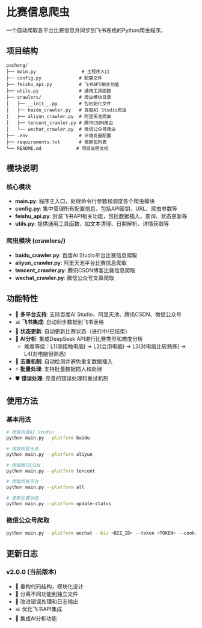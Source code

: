 # 比赛信息爬虫

一个自动爬取各平台比赛信息并同步到飞书表格的Python爬虫程序。

## 项目结构

```
pachong/
├── main.py                 # 主程序入口
├── config.py              # 配置文件
├── feishu_api.py          # 飞书API相关功能
├── utils.py               # 通用工具函数
├── crawlers/              # 爬虫模块目录
│   ├── __init__.py        # 包初始化文件
│   ├── baidu_crawler.py   # 百度AI Studio爬虫
│   ├── aliyun_crawler.py  # 阿里天池爬虫
│   ├── tencent_crawler.py # 腾讯CSDN爬虫
│   └── wechat_crawler.py  # 微信公众号爬虫
├── .env                   # 环境变量配置
├── requirements.txt       # 依赖包列表
└── README.md             # 项目说明文档
```

## 模块说明

### 核心模块

- **main.py**: 程序主入口，处理命令行参数和调度各个爬虫模块
- **config.py**: 集中管理所有配置信息，包括API密钥、URL、爬虫参数等
- **feishu_api.py**: 封装飞书API相关功能，包括数据插入、查询、状态更新等
- **utils.py**: 提供通用工具函数，如文本清理、日期解析、详情获取等

### 爬虫模块 (crawlers/)

- **baidu_crawler.py**: 百度AI Studio平台比赛信息爬取
- **aliyun_crawler.py**: 阿里天池平台比赛信息爬取
- **tencent_crawler.py**: 腾讯CSDN博客比赛信息爬取
- **wechat_crawler.py**: 微信公众号文章爬取

## 功能特性

- 🎯 **多平台支持**: 支持百度AI Studio、阿里天池、腾讯CSDN、微信公众号
- 📊 **飞书集成**: 自动同步数据到飞书表格
- 🔄 **状态更新**: 自动更新比赛状态（进行中/已结束）
- 🤖 **AI分析**: 集成DeepSeek API进行比赛类型和难度分析
  - 难度等级：L1(刚接触电脑) → L2(会用电脑) → L3(对电脑比较熟练) → L4(对电脑很熟悉)
- 🚫 **去重机制**: 自动检测并避免重复数据插入
- ⚡ **批量处理**: 支持批量数据插入和处理
- 🛡️ **错误处理**: 完善的错误处理和重试机制

## 使用方法

### 基本用法

```bash
# 爬取百度AI Studio
python main.py --platform baidu

# 爬取阿里天池
python main.py --platform aliyun

# 爬取腾讯CSDN
python main.py --platform tencent

# 爬取所有平台
python main.py --platform all

# 更新比赛状态
python main.py --platform update-status
```

### 微信公众号爬取

```bash
python main.py --platform wechat --biz <BIZ_ID> --token <TOKEN> --cookie <COOKIE>
```

## 更新日志

### v2.0.0 (当前版本)
- 🔧 重构代码结构，模块化设计
- 📁 分离不同功能到独立文件
- 🎯 改进错误处理和日志输出
- 📊 优化飞书API集成
- 🤖 集成AI分析功能